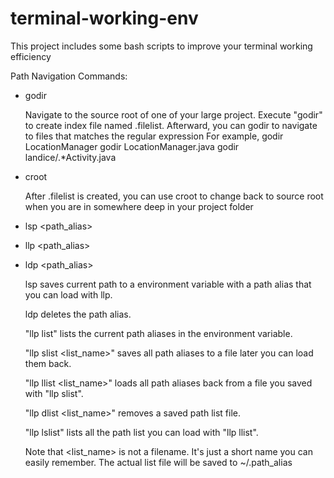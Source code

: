 # terminal-working-env
This project includes some bash scripts to improve your terminal working efficiency

Path Navigation Commands:
- godir <regex>

  Navigate to the source root of one of your large project.
  Execute "godir" to create index file named .filelist.
  Afterward, you can godir <regex> to navigate to files that matches the regular expression
  For example,
    godir LocationManager
    godir LocationManager.java
    godir landice/.*Activity.java
- croot

  After .filelist is created, you can use croot to change back to source root when you are in somewhere deep in your project folder

- lsp \<path_alias\>
- llp \<path_alias\>
- ldp \<path_alias\>

  lsp saves current path to a environment variable with a path alias that you can load with llp.

  ldp deletes the path alias.

  "llp list" lists the current path aliases in the environment variable.

  "llp slist <list_name>" saves all path aliases to a file later you can load them back.
  
  "llp llist <list_name>" loads all path aliases back from a file you saved with "llp slist".
  
  "llp dlist <list_name>" removes a saved path list file.
  
  "llp lslist" lists all the path list you can load with "llp llist".

  
  Note that <list_name> is not a filename.
  It's just a short name you can easily remember.
  The actual list file will be saved to ~/.path_alias
